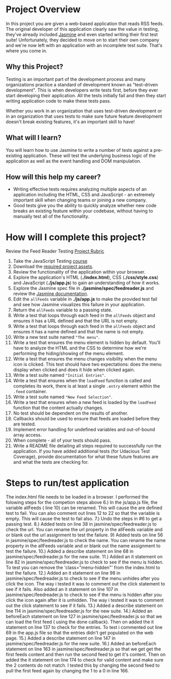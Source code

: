 # Project Overview

In this project you are given a web-based application that reads RSS feeds. The original developer of this application clearly saw the value in testing, they've already included [Jasmine](http://jasmine.github.io/) and even started writing their first test suite! Unfortunately, they decided to move on to start their own company and we're now left with an application with an incomplete test suite. That's where you come in.


## Why this Project?

Testing is an important part of the development process and many organizations practice a standard of development known as "test-driven development". This is when developers write tests first, before they ever start developing their application. All the tests initially fail and then they start writing application code to make these tests pass.

Whether you work in an organization that uses test-driven development or in an organization that uses tests to make sure future feature development doesn't break existing features, it's an important skill to have!


## What will I learn?

You will learn how to use Jasmine to write a number of tests against a pre-existing application. These will test the underlying business logic of the application as well as the event handling and DOM manipulation.


## How will this help my career?

* Writing effective tests requires analyzing multiple aspects of an application including the HTML, CSS and JavaScript - an extremely important skill when changing teams or joining a new company.
* Good tests give you the ability to quickly analyze whether new code breaks an existing feature within your codebase, without having to manually test all of the functionality.


# How will I complete this project?

Review the Feed Reader Testing [Project Rubric](https://review.udacity.com/#!/projects/3442558598/rubric)

1. Take the JavaScript Testing [course](https://www.udacity.com/course/ud549)
2. Download the [required project assets](http://github.com/udacity/frontend-nanodegree-feedreader).
3. Review the functionality of the application within your browser.
4. Explore the application's HTML (**./index.html**), CSS (**./css/style.css**) and JavaScript (**./js/app.js**) to gain an understanding of how it works.
5. Explore the Jasmine spec file in **./jasmine/spec/feedreader.js** and review the [Jasmine documentation](http://jasmine.github.io).
6. Edit the `allFeeds` variable in **./js/app.js** to make the provided test fail and see how Jasmine visualizes this failure in your application.
7. Return the `allFeeds` variable to a passing state.
8. Write a test that loops through each feed in the `allFeeds` object and ensures it has a URL defined and that the URL is not empty.
9. Write a test that loops through each feed in the `allFeeds` object and ensures it has a name defined and that the name is not empty.
10. Write a new test suite named `"The menu"`.
11. Write a test that ensures the menu element is hidden by default. You'll have to analyze the HTML and the CSS to determine how we're performing the hiding/showing of the menu element.
12. Write a test that ensures the menu changes visibility when the menu icon is clicked. This test should have two expectations: does the menu display when clicked and does it hide when clicked again.
13. Write a test suite named `"Initial Entries"`.
14. Write a test that ensures when the `loadFeed` function is called and completes its work, there is at least a single `.entry` element within the `.feed` container.
15. Write a test suite named `"New Feed Selection"`.
16. Write a test that ensures when a new feed is loaded by the `loadFeed` function that the content actually changes.
17. No test should be dependent on the results of another.
18. Callbacks should be used to ensure that feeds are loaded before they are tested.
19. Implement error handling for undefined variables and out-of-bound array access.
20. When complete - all of your tests should pass. 
21. Write a README file detailing all steps required to successfully run the application. If you have added additional tests (for Udacious Test Coverage),  provide documentation for what these future features are and what the tests are checking for.

# Steps to run/test application

The index.html file needs to be loaded in a browser.  I performed the folowing steps for the competion steps above
6.) In the js/app.js file, the variable allFeeds ( line 10) can be renamed.  This will cause the are defined test to fail.  You can also comment out lines 12 to 22 so that the variable is empty.  This will cause the test to fail also.
7.) Undo the steps in #6 to get a passing test.
8.) Added tests on line 38 in jasmine/spec/feedreader.js to check the url.  You can rename the url property in the allFeeds variable and or blank out the url assignment to test the failure.
9) Added tests on line 56 in jasmine/spec/feedreader.js to check the name.  You can rename the name property in the allFeeds variable and or blank out the name assignment to test the failure.
10.) Added a describe statement on line 68 in jasmine/spec/feedreader.js for the new suite.
11.) Added an it statement on line 82 in jasmine/spec/feedreader.js to check to see if the menu is hidden.  To test you can remove the 'class="menu-hidden"' from the index.html to test the failure.
12.) Added an it statement on line 98 in jasmine/spec/feedreader.js to check to see if the menu unhides after you click the icon.  The way i tested it was to comment out the click statement to see if it fails.  Also added an it statement on line 107 in jasmine/spec/feedreader.js to check to see if the menu is hidden after you click the icon again after it is unhidden.  The way i tested it was to comment out the click statement to see if it fails. 
13.) Added a describe statement on line 114 in jasmine/spec/feedreader.js for the new suite.
14.) Added an beforeEach statement on line 127 in jasmine/spec/feedreader.js so that we can load the first feed ( using the done callback).  Then on added the it statement on line 137 to check for the entries.  To test i commented out line 69 in the app.js file so that the entries didn't get populated on the web page.
15.) Added a describe statement on line 147 in jasmine/spec/feedreader.js for the new suite.
16.) Added an beforeEach statement on line 163 in jasmine/spec/feedreader.js so that we get get the first feeds content and then run the second feed to get it's content.  Then on added the it statement on line 174 to check for valid content and make sure the 2 contents do not match. I tested this by changing the second feed to pull the first feed again by changing the 1 to a 0 in line 166.